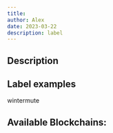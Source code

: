 ```yaml
---
title: 
author: Alex
date: 2023-03-22
description: label
---
```


## Description


## Label examples

wintermute

## Available Blockchains:
